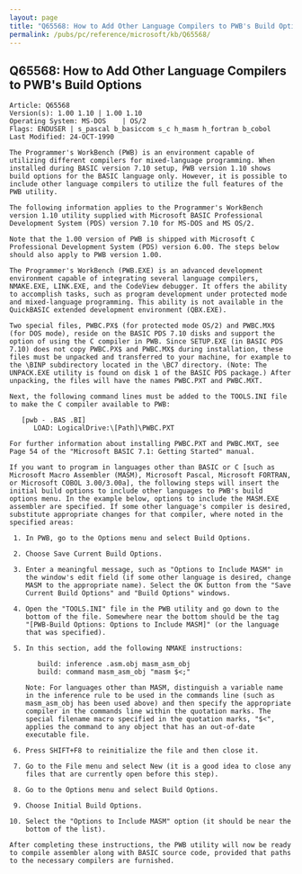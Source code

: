 ```yaml
---
layout: page
title: "Q65568: How to Add Other Language Compilers to PWB's Build Options"
permalink: /pubs/pc/reference/microsoft/kb/Q65568/
---
```


## Q65568: How to Add Other Language Compilers to PWB's Build Options

	Article: Q65568
	Version(s): 1.00 1.10 | 1.00 1.10
	Operating System: MS-DOS    | OS/2
	Flags: ENDUSER | s_pascal b_basiccom s_c h_masm h_fortran b_cobol
	Last Modified: 24-OCT-1990
	
	The Programmer's WorkBench (PWB) is an environment capable of
	utilizing different compilers for mixed-language programming. When
	installed during BASIC version 7.10 setup, PWB version 1.10 shows
	build options for the BASIC language only. However, it is possible to
	include other language compilers to utilize the full features of the
	PWB utility.
	
	The following information applies to the Programmer's WorkBench
	version 1.10 utility supplied with Microsoft BASIC Professional
	Development System (PDS) version 7.10 for MS-DOS and MS OS/2.
	
	Note that the 1.00 version of PWB is shipped with Microsoft C
	Professional Development System (PDS) version 6.00. The steps below
	should also apply to PWB version 1.00.
	
	The Programmer's WorkBench (PWB.EXE) is an advanced development
	environment capable of integrating several language compilers,
	NMAKE.EXE, LINK.EXE, and the CodeView debugger. It offers the ability
	to accomplish tasks, such as program development under protected mode
	and mixed-language programming. This ability is not available in the
	QuickBASIC extended development environment (QBX.EXE).
	
	Two special files, PWBC.PX$ (for protected mode OS/2) and PWBC.MX$
	(for DOS mode), reside on the BASIC PDS 7.10 disks and support the
	option of using the C compiler in PWB. Since SETUP.EXE (in BASIC PDS
	7.10) does not copy PWBC.PX$ and PWBC.MX$ during installation, these
	files must be unpacked and transferred to your machine, for example to
	the \BINP subdirectory located in the \BC7 directory. (Note: The
	UNPACK.EXE utility is found on disk 1 of the BASIC PDS package.) After
	unpacking, the files will have the names PWBC.PXT and PWBC.MXT.
	
	Next, the following command lines must be added to the TOOLS.INI file
	to make the C compiler available to PWB:
	
	   [pwb - .BAS .BI]
	      LOAD: LogicalDrive:\[Path]\PWBC.PXT
	
	For further information about installing PWBC.PXT and PWBC.MXT, see
	Page 54 of the "Microsoft BASIC 7.1: Getting Started" manual.
	
	If you want to program in languages other than BASIC or C [such as
	Microsoft Macro Assembler (MASM), Microsoft Pascal, Microsoft FORTRAN,
	or Microsoft COBOL 3.00/3.00a], the following steps will insert the
	initial build options to include other languages to PWB's build
	options menu. In the example below, options to include the MASM.EXE
	assembler are specified. If some other language's compiler is desired,
	substitute appropriate changes for that compiler, where noted in the
	specified areas:
	
	 1. In PWB, go to the Options menu and select Build Options.
	
	 2. Choose Save Current Build Options.
	
	 3. Enter a meaningful message, such as "Options to Include MASM" in
	    the window's edit field (if some other language is desired, change
	    MASM to the appropriate name). Select the OK button from the "Save
	    Current Build Options" and "Build Options" windows.
	
	 4. Open the "TOOLS.INI" file in the PWB utility and go down to the
	    bottom of the file. Somewhere near the bottom should be the tag
	    "[PWB-Build Options: Options to Include MASM]" (or the language
	    that was specified).
	
	 5. In this section, add the following NMAKE instructions:
	
	       build: inference .asm.obj masm_asm_obj
	       build: command masm_asm_obj "masm $<;"
	
	    Note: For languages other than MASM, distinguish a variable name
	    in the inference rule to be used in the commands line (such as
	    masm_asm_obj has been used above) and then specify the appropriate
	    compiler in the commands line within the quotation marks. The
	    special filename macro specified in the quotation marks, "$<",
	    applies the command to any object that has an out-of-date
	    executable file.
	
	 6. Press SHIFT+F8 to reinitialize the file and then close it.
	
	 7. Go to the File menu and select New (it is a good idea to close any
	    files that are currently open before this step).
	
	 8. Go to the Options menu and select Build Options.
	
	 9. Choose Initial Build Options.
	
	10. Select the "Options to Include MASM" option (it should be near the
	    bottom of the list).
	
	After completing these instructions, the PWB utility will now be ready
	to compile assembler along with BASIC source code, provided that paths
	to the necessary compilers are furnished.
